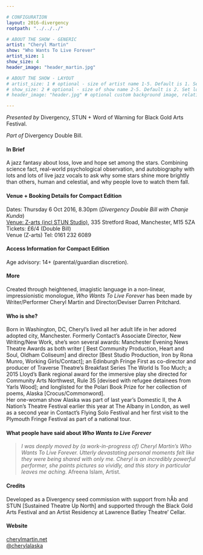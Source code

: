 ```yaml
---

# CONFIGURATION
layout: 2016-divergency
rootpath: "../../../"

# ABOUT THE SHOW - GENERIC
artist: "Cheryl Martin"
show: "Who Wants To Live Forever"
artist_size: 1
show_size: 4
header_image: "header_martin.jpg"

# ABOUT THE SHOW - LAYOUT
# artist_size: 1 # optional - size of artist name 1-5. Default is 1. Set longer names to lower values
# show_size: 2 # optional - size of show name 2-5. Default is 2. Set longer names to lower values
# header_image: "header.jpg" # optional custom background image, relative to current page

---
```

*Presented by* Divergency, STUN + Word of Warning for Black Gold Arts Festival.        
           
*Part of* Divergency Double Bill.   
         
#### In Brief                           
A jazz fantasy about loss, love and hope set among the stars.  Combining science fact, real-world psychological observation, and autobiography with lots and lots of live jazz vocals to ask why some stars shine more brightly than others, human and celestial, and why people love to watch them fall.    

#### Venue + Booking Details for Compact Edition        
Dates: Thursday 6 Oct 2016, 8.30pm (*Divergency Double Bill with Chanje Kunda*)                     
[Venue: Z-arts (incl STUN Studio)](http://www.z-arts.org/about-us/getting-here), 335 Stretford Road, Manchester, M15 5ZA        
Tickets: £6/4 (Double Bill)          
Venue (Z-arts) Tel: 0161 232 6089    
             
#### Access Information for Compact Edition        
Age advisory: 14+ (parental/guardian discretion).     
                   
#### More               
Created through heightened, imagistic language in a non-linear, impressionistic monologue,  *Who Wants To Live Forever* has been made by Writer/Performer Cheryl Martin and Director/Deviser Darren Pritchard.     
              
#### Who is she?  
Born in Washington, DC, Cheryl’s lived all her adult life in her adored adopted city, Manchester.  Formerly Contact’s Associate Director, New Writing/New Work,  she’s won several awards:   Manchester Evening News Theatre Awards as both writer [ Best Community Production, Heart and Soul, Oldham Coliseum] and director [Best Studio Production, Iron by Rona Munro, Working Girls/Contact]; an Edinburgh Fringe First as co-director and producer of Traverse Theatre’s Breakfast Series The World Is Too Much; a 2015 Lloyd’s Bank regional award for the immersive play she directed for Community Arts Northwest, Rule 35 [devised with refugee detainees from Yarls Wood]; and longlisted for the Polari Book Prize for her collection of poems, Alaska [Crocus/Commonword].    
 Her one-woman show Alaska was part of last year’s Domestic II,  the A Nation’s Theatre Festival earlier this year at The Albany in London, as well as a second year in Contact’s Flying Solo Festival and her first visit to the Plymouth Fringe Festival as part of a national tour.     
 
#### What people have said about *Who Wants to Live Forever*      
>*I was deeply moved by (a work-in-progress of) Cheryl Martin’s Who Wants To Live Forever. Utterly devastating personal moments felt like they were being shared with only me. Cheryl is an incredibly powerful performer, she paints pictures so vividly, and this story in particular leaves me aching.*  Afreena Islam, Artist.    

#### Credits           
Developed as a Divergency seed commission with support from hÅb and STUN [Sustained Theatre Up North] and supported through the Black Gold Arts Festival and an Artist Residency at Lawrence Batley Theatre’ Cellar.    

#### Website          
<a href="http://www.cherylmartin.net" target="_blank">cherylmartin.net</a>      
<a href="http://twitter.com/cherylalaska" target="_blank">@cherylalaska</a>       

